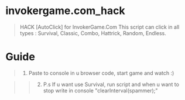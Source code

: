 # invokergame.com_hack
>HACK [AutoClick] for InvokerGame.Com
>This script can click in all types : Survival, Classic, Combo, Hattrick, Random, Endless.

# Guide

> 1. Paste to console in u browser code, start game and watch :)

>> 2. P.s If u want use Survival, run script and when u want to stop write in console "clearInterval(spammer);"
